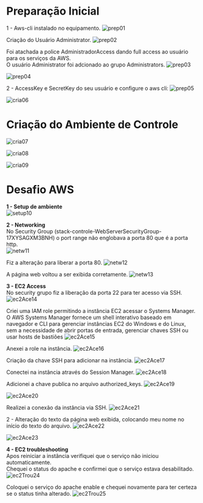 # Preparação Inicial<br>
1 - Aws-cli instalado no equipamento.
![prep01](Imagens/Preparacao_Ambiante/Imagem_1.png)

Criação do Usuário Administrator. 
![prep02](Imagens/Preparacao_Ambiante/Imagem_2.png)

Foi atachada a police AdministradorAccess dando full access ao usuário para os serviços da AWS.<br>
O usuário Administrator foi adcionado ao grupo Administrators.
![prep03](Imagens/Preparacao_Ambiante/Imagem_3.png)

![prep04](Imagens/Preparacao_Ambiante/Imagem_4.png)

2 - AccessKey e SecretKey do seu usuário e configure o aws cli:
![prep05](Imagens/Preparacao_Ambiante/Imagem_5.png)

![cria06](Imagens/Criancao_Ambiente/Imagem_6.png)

# Criação do Ambiente de Controle<br>
![cria07](Imagens/Criancao_Ambiente/Imagem_7.png)

![cria08](Imagens/Criancao_Ambiente/Imagem_8.png)

![cria09](Imagens/Criancao_Ambiente/Imagem_9.png)

# Desafio AWS

**1 - Setup de ambiente**<br>
![setup10](Imagens/1_Setup_Ambiente/Imagem_10.png)

**2 - Networking**<br>
No Security Group (stack-controle-WebServerSecurityGroup-17XYSAGXM3BNH) o port range não englobava a porta 80 que é a porta http.<br>
![netw11](Imagens/2_Networking/Imagem_11.png)

Fiz a alteração para liberar a porta 80.
![netw12](Imagens/2_Networking/Imagem_12.png)

A página web voltou a ser exibida corretamente.
![netw13](Imagens/2_Networking/Imagem_13.png)

**3 - EC2 Access**<br>
No security grupo fiz a liberação da porta 22 para ter acesso via SSH. 
![ec2Ace14](Imagens/3_EC2_Access/Imagem_14.png)

Criei uma IAM role permitindo a instância EC2 acessar o Systems Manager.<br>
O AWS Systems Manager fornece um shell interativo baseado em navegador e CLI para gerenciar instâncias EC2 do Windows e do Linux, sem a necessidade de abrir portas de entrada, gerenciar chaves SSH ou usar hosts de bastiões
![ec2Ace15](Imagens/3_EC2_Access/Imagem_15.png)

Anexei a role na instância.
![ec2Ace16](Imagens/3_EC2_Access/Imagem_16.png)

Criação da chave SSH para adicionar na instância.
![ec2Ace17](Imagens/3_EC2_Access/Imagem_17.png)

Conectei na instância através do Session Manager.
![ec2Ace18](Imagens/3_EC2_Access/Imagem_18.png)

Adicionei a chave publica no arquivo authorized_keys.
![ec2Ace19](Imagens/3_EC2_Access/Imagem_19.png)

![ec2Ace20](Imagens/3_EC2_Access/Imagem_20.png)

Realizei a conexão da instância via SSH.
![ec2Ace21](Imagens/3_EC2_Access/Imagem_21.png)

2 - Alteração do texto da página web exibida, colocando meu nome no início do texto do arquivo.
![ec2Ace22](Imagens/3_EC2_Access/Imagem_22.png)

![ec2Ace23](Imagens/3_EC2_Access/Imagem_23.png)

**4 - EC2 troubleshooting**<br>
Apos reiniciar a instância verifiquei que o serviço não iniciou automaticamente.<br>
Chequei o status do apache e confirmei que o serviço estava desabilitado.
![ec2Trou24](Imagens/4_EC2_Troubleshooting/Imagem_24.png)

Coloquei o serviço do apache enable e chequei novamente para ter certeza se o status tinha alterado.
![ec2Trou25](Imagens/4_EC2_Troubleshooting/Imagem_25.png)
